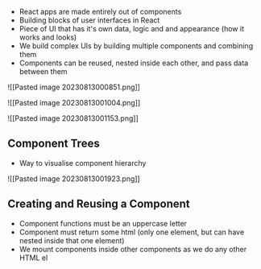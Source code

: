 - React apps are made entirely out of components
- Building blocks of user interfaces in React
- Piece of UI that has it's own data, logic and and appearance (how it works and looks)
- We build complex UIs by building multiple components and combining them
- Components can be reused, nested inside each other, and pass data between them

![[Pasted image 20230813000851.png]]


![[Pasted image 20230813001004.png]]

![[Pasted image 20230813001153.png]]

## Component Trees
- Way to visualise component hierarchy

![[Pasted image 20230813001923.png]]

## Creating and Reusing a Component

- Component functions must be an uppercase letter
- Component must return some html (only one element, but can have nested inside that one element)
- We mount components inside other components as we do any other HTML el